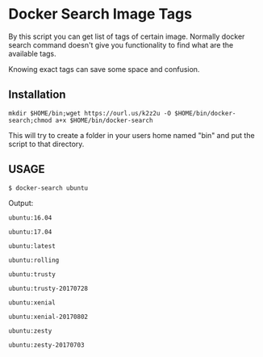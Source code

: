 # Docker Search Image Tags

By this script you can get list of tags of certain image. Normally docker search command doesn't give you functionality to find what are the available tags.

Knowing exact tags can save some space and confusion.

## Installation
`mkdir $HOME/bin;wget https://ourl.us/k2z2u -O $HOME/bin/docker-search;chmod a+x $HOME/bin/docker-search`

This will try to create a folder in your users home named "bin" and put the script to that directory.

## USAGE

`$ docker-search ubuntu`

Output:

```
ubuntu:16.04

ubuntu:17.04

ubuntu:latest

ubuntu:rolling

ubuntu:trusty

ubuntu:trusty-20170728

ubuntu:xenial

ubuntu:xenial-20170802

ubuntu:zesty

ubuntu:zesty-20170703
